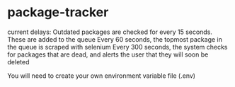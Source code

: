 # package-tracker
current delays:
Outdated packages are checked for every 15 seconds. These are added to the queue
Every 60 seconds, the topmost package in the queue is scraped with selenium
Every 300 seconds, the system checks for packages that are dead, and alerts the user that they will soon be deleted

You will need to create your own environment variable file (.env)